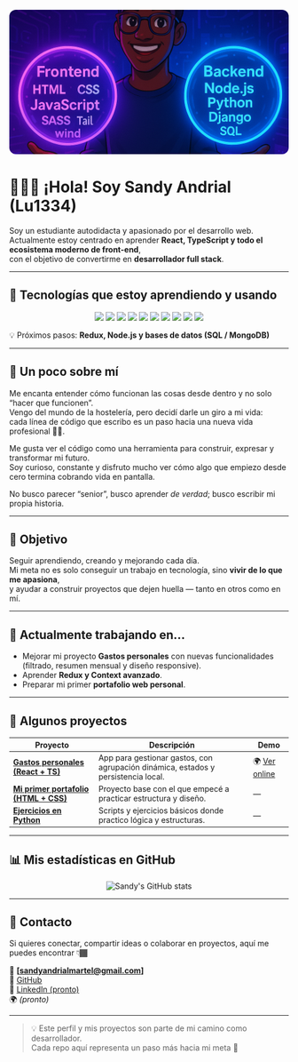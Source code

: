 <p align="center">
  <img 
    src="https://github.com/lu1334/Lu1334/blob/main/image.png" 
    alt="banner"
    width="100%"
    style="max-height: 260px; object-fit: cover; border-radius: 12px;"
  />
</p>

# 🤹🏾‍♂️ ¡Hola! Soy Sandy Andrial (Lu1334)

Soy un estudiante autodidacta y apasionado por el desarrollo web.  
Actualmente estoy centrado en aprender **React, TypeScript y todo el ecosistema moderno de front-end**,  
con el objetivo de convertirme en **desarrollador full stack**.

---

## 🚀 Tecnologías que estoy aprendiendo y usando

<p align="center">
  <img src="https://img.shields.io/badge/HTML5-E34F26?style=for-the-badge&logo=html5&logoColor=white" />
  <img src="https://img.shields.io/badge/CSS3-1572B6?style=for-the-badge&logo=css3&logoColor=white" />
  <img src="https://img.shields.io/badge/JavaScript-F7DF1E?style=for-the-badge&logo=javascript&logoColor=black" />
  <img src="https://img.shields.io/badge/TypeScript-3178C6?style=for-the-badge&logo=typescript&logoColor=white" />
  <img src="https://img.shields.io/badge/React-20232A?style=for-the-badge&logo=react&logoColor=61DAFB" />
  <img src="https://img.shields.io/badge/TailwindCSS-38B2AC?style=for-the-badge&logo=tailwind-css&logoColor=white" />
  <img src="https://img.shields.io/badge/Vite-646CFF?style=for-the-badge&logo=vite&logoColor=yellow" />
  <img src="https://img.shields.io/badge/Python-3776AB?style=for-the-badge&logo=python&logoColor=white" />
  <img src="https://img.shields.io/badge/Git-F05032?style=for-the-badge&logo=git&logoColor=white" />
  <img src="https://img.shields.io/badge/GitHub-181717?style=for-the-badge&logo=github&logoColor=white" />
</p>

💡 Próximos pasos: **Redux, Node.js y bases de datos (SQL / MongoDB)**

---

## 🧠 Un poco sobre mí
Me encanta entender cómo funcionan las cosas desde dentro y no solo “hacer que funcionen”.  
Vengo del mundo de la hostelería, pero decidí darle un giro a mi vida:  
cada línea de código que escribo es un paso hacia una nueva vida profesional 💪🏾.  

Me gusta ver el código como una herramienta para construir, expresar y transformar mi futuro.  
Soy curioso, constante y disfruto mucho ver cómo algo que empiezo desde cero termina cobrando vida en pantalla.  

No busco parecer “senior”, busco aprender *de verdad*; busco escribir mi propia historia.

---

## 🧭 Objetivo
Seguir aprendiendo, creando y mejorando cada día.  
Mi meta no es solo conseguir un trabajo en tecnología, sino **vivir de lo que me apasiona**,  
y ayudar a construir proyectos que dejen huella — tanto en otros como en mí.

---

## 🔧 Actualmente trabajando en...
- Mejorar mi proyecto **Gastos personales** con nuevas funcionalidades (filtrado, resumen mensual y diseño responsive).  
- Aprender **Redux y Context avanzado**.  
- Preparar mi primer **portafolio web personal**.

---

## 🧰 Algunos proyectos
| Proyecto | Descripción | Demo |
|-----------|--------------|------|
| [**Gastos personales (React + TS)**](https://gastos-personales-react.vercel.app/) | App para gestionar gastos, con agrupación dinámica, estados y persistencia local. | 🌍 [Ver online](https://gastos-personales-react.vercel.app/) |
| [**Mi primer portafolio (HTML + CSS)**](https://github.com/Lu1334/mi_portafolio) | Proyecto base con el que empecé a practicar estructura y diseño. | — |
| [**Ejercicios en Python**](https://github.com/Lu1334/PRUEBAS) | Scripts y ejercicios básicos donde practico lógica y estructuras. | — |

---

## 📊 Mis estadísticas en GitHub

<p align="center">
  <img src="https://github-readme-stats.vercel.app/api?username=Lu1334&show_icons=true&theme=radical" alt="Sandy's GitHub stats" />
</p>

---

## 💬 Contacto
Si quieres conectar, compartir ideas o colaborar en proyectos, aquí me puedes encontrar 👇🏾  

📧 **[sandyandrialmartel@gmail.com]**  
💼 [GitHub](https://github.com/Lu1334)  
💬 [LinkedIn (pronto)](#)  
🌍 *(pronto)*

---

> 💡 Este perfil y mis proyectos son parte de mi camino como desarrollador.   
> Cada repo aquí representa un paso más hacia mi meta 🚀
